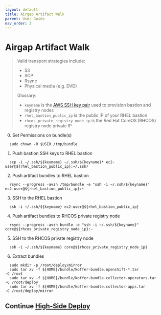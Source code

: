 ```yaml
---
layout: default
title: Airgap Artifact Walk
parent: User Guide
nav_order: 3
---
```


# Airgap Artifact Walk
> Valid transport strategies include:
>  - S3
>  - SCP
>  - Rsync
>  - Physical media (e.g. DVD)
>
> Glossary:
>  - `keyname` is the [AWS SSH key pair](https://console.amazonaws-us-gov.com/ec2/home?region=us-gov-west-1#KeyPairs) used to provision bastion and registry nodes
>  - `rhel_bastion_public_ip` is the public IP of your RHEL bastion
>  - `rhcos_private_registry_node_ip` is the Red Hat CoreOS (RHCOS) registry node private IP
>    

  0. Set Permissions on bundle(s)
```
  sudo chown -R $USER /tmp/bundle
```
  1. Push bastion SSH keys to RHEL bastion
```
  scp -i ~/.ssh/${keyname} ~/.ssh/${keyname}* ec2-user@${rhel_bastion_public_ip}:~/.ssh/
```
  2. Push artifact bundles to RHEL bastion
```
  rsync --progress -avzh /tmp/bundle -e "ssh -i ~/.ssh/${keyname}" ec2-user@${rhel_bastion_public_ip}:~
```
  3. SSH to the RHEL bastion
```
  ssh -i ~/.ssh/${keyname} ec2-user@${rhel_bastion_public_ip}
```
  4. Push artifact bundles to RHCOS private registry node
```
  rsync --progress -avzh bundle -e "ssh -i ~/.ssh/${keyname}" core@${rhcos_private_registry_node_ip}:~
```
  5. SSH to the RHCOS private registry node
```
  ssh -i ~/.ssh/${keyname} core@${rhcos_private_registry_node_ip}
```
  6. Extract bundles
```
  sudo mkdir -p /root/deploy/mirror
  sudo tar xv -f ${HOME}/bundle/koffer-bundle.openshift-*.tar         -C /root
  sudo tar xv -f ${HOME}/bundle/koffer-bundle.collector-operators.tar -C /root/deploy
  sudo tar xv -f ${HOME}/bundle/koffer-bundle.collector-apps.tar      -C /root/deploy/mirror
```
## Continue [High-Side Deploy]    
[Quay.io Image Pull Secret]:https://cloud.redhat.com/openshift/install/metal/user-provisioned
[High-Side Deploy]:https://codectl.io/docs/user-guide/deploy
